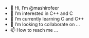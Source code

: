 - 👋 Hi, I’m @mashirofeer
- 👀 I’m interested in C++ and C
- 🌱 I’m currently learning C and C++
- 💞️ I’m looking to collaborate on ...
- 📫 How to reach me ...

<!---
mashirofeer/mashirofeer is a ✨ special ✨ repository because its `README.md` (this file) appears on your GitHub profile.
You can click the Preview link to take a look at your changes.
--->
